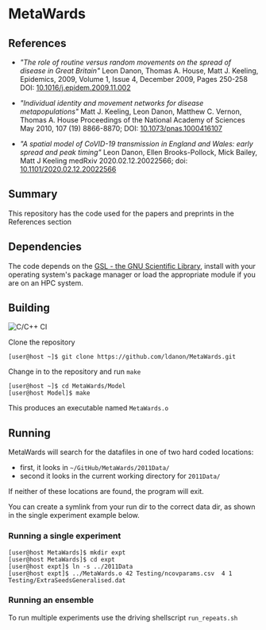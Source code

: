 # MetaWards

## References
- _"The role of routine versus random movements on the spread of disease in Great Britain"_
Leon Danon, Thomas A. House, Matt J. Keeling, Epidemics, 2009, Volume 1, Issue 4, December 2009, Pages 250-258
DOI: [10.1016/j.epidem.2009.11.002](https://doi.org/10.1016/j.epidem.2009.11.002)

- _"Individual identity and movement networks for disease metapopulations"_
Matt J. Keeling, Leon Danon, Matthew C. Vernon, Thomas A. House
Proceedings of the National Academy of Sciences May 2010, 107 (19) 8866-8870; DOI: [10.1073/pnas.1000416107](https://doi.org/10.1073/pnas.1000416107)

- _"A spatial model of CoVID-19 transmission in England and Wales: early spread and peak timing"_
Leon Danon, Ellen Brooks-Pollock, Mick Bailey, Matt J Keeling
medRxiv 2020.02.12.20022566; doi: [10.1101/2020.02.12.20022566](https://doi.org/10.1101/2020.02.12.20022566)

## Summary

This repository has the code used for the papers and preprints in the References section

## Dependencies

The code depends on the [GSL - the GNU Scientific Library](https://www.gnu.org/software/gsl/), install with your operating 
system's package manager or load the appropriate module if you are on an HPC system.

## Building

![C/C++ CI](https://github.com/ldanon/MetaWards/workflows/C/C++%20CI/badge.svg)

Clone the repository 

```ShellSession
[user@host ~]$ git clone https://github.com/ldanon/MetaWards.git
```

Change in to the repository and run `make`

```ShellSession
[user@host ~]$ cd MetaWards/Model
[user@host Model]$ make
```

This produces an executable named `MetaWards.o`

## Running

MetaWards will search for the datafiles in one of two hard coded locations:
- first, it looks in `~/GitHub/MetaWards/2011Data/`
- second it looks in the current working directory for `2011Data/`

If neither of these locations are found, the program will exit.

You can create a symlink from your run dir to the correct data dir, as shown
in the single experiment example below.

### Running a single experiment

```ShellSession
[user@host MetaWards]$ mkdir expt
[user@host MetaWards]$ cd expt
[user@host expt]$ ln -s ../2011Data
[user@host expt]$ ../MetaWards.o 42 Testing/ncovparams.csv  4 1 Testing/ExtraSeedsGeneralised.dat
```

### Running an ensemble

To run multiple experiments use the driving shellscript `run_repeats.sh`

